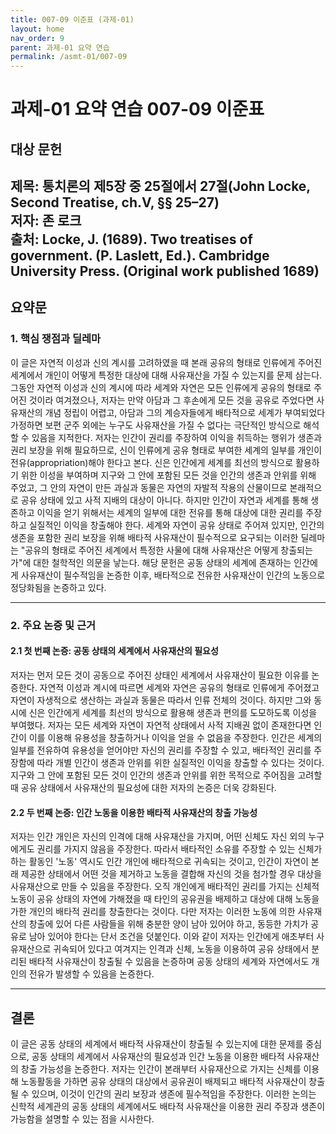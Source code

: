 ```yaml
---
title: 007-09 이준표 (과제-01)
layout: home
nav_order: 9
parent: 과제-01 요약 연습
permalink: /asmt-01/007-09
---
```


# 과제-01 요약 연습 007-09 이준표 

## 대상 문헌  
**제목**: 통치론의 제5장 중 25절에서 27절(John Locke, Second Treatise, ch.V, §§ 25–27)  
**저자**: 존 로크  
**출처**: Locke, J. (1689). Two treatises of government. (P. Laslett, Ed.). Cambridge University Press. (Original work published 1689)
---

## 요약문  

### 1. 핵심 쟁점과 딜레마  

이 글은 자연적 이성과 신의 계시를 고려하였을 때 본래 공유의 형태로 인류에게 주어진 세계에서 개인이 어떻게 특정한 대상에 대해 사유재산을 가질 수 있는지를 문제 삼는다. 그동안 자연적 이성과 신의 계시에 따라 세계와 자연은 모든 인류에게 공유의 형태로 주어진 것이라 여겨졌으나, 저자는 만약 아담과 그 후손에게 모든 것을 공유로 주었다면 사유재산의 개념 정립이 어렵고, 아담과 그의 계승자들에게 배타적으로 세계가 부여되었다 가정하면 보편 군주 외에는 누구도 사유재산을 가질 수 없다는 극단적인 방식으로 해석할 수 있음을 지적한다. 저자는 인간이 권리를 주장하여 이익을 취득하는 행위가 생존과 권리 보장을 위해 필요하므로, 신이 인류에게 공유 형태로 부여한 세계의 일부를 개인이 전유(appropriation)해야 한다고 본다. 신은 인간에게 세계를 최선의 방식으로 활용하기 위한 이성을 부여하며 지구와 그 안에 포함된 모든 것을 인간의 생존과 안위를 위해 주었고, 그 안의 자연이 만든 과실과 동물은 자연의 자발적 작용의 산물이므로 본래적으로 공유 상태에 있고 사적 지배의 대상이 아니다. 하지만 인간이 자연과 세계를 통해 생존하고 이익을 얻기 위해서는 세계의 일부에 대한 전유를 통해 대상에 대한 권리를 주장하고 실질적인 이익을 창출해야 한다. 세계와 자연이 공유 상태로 주어져 있지만, 인간의 생존을 포함한 권리 보장을 위해 배타적 사유재산이 필수적으로 요구되는 이러한 딜레마는 "공유의 형태로 주어진 세계에서 특정한 사물에 대해 사유재산은 어떻게 창출되는가"에 대한 철학적인 의문을 낳는다. 해당 문헌은 공동 상태의 세계에 존재하는 인간에게 사유재산이 필수적임을 논증한 이후, 배타적으로 전유한 사유재산이 인간의 노동으로 정당화됨을 논증하고 있다.  

---

### 2. 주요 논증 및 근거  

#### 2.1 첫 번째 논증: 공동 상태의 세계에서 사유재산의 필요성  
저자는 먼저 모든 것이 공동으로 주어진 상태인 세계에서 사유재산이 필요한 이유를 논증한다. 자연적 이성과 계시에 따르면 세계와 자연은 공유의 형태로 인류에게 주어졌고 자연이 자생적으로 생산하는 과실과 동물은 따라서 인류 전체의 것이다. 하지만 그와 동시에 신은 인간에게 세계를 최선의 방식으로 활용해 생존과 편의를 도모하도록 이성을 부여했다. 저자는 모든 세계와 자연이 자연적 상태에서 사적 지배권 없이 존재한다면 인간이 이를 이용해 유용성을 창출하거나 이익을 얻을 수 없음을 주장한다. 인간은 세계의 일부를 전유하여 유용성을 얻어야만 자신의 권리를 주장할 수 있고, 배타적인 권리를 주장함에 따라 개별 인간이 생존과 안위를 위한 실질적인 이익을 창출할 수 있다는 것이다. 지구와 그 안에 포함된 모든 것이 인간의 생존과 안위를 위한 목적으로 주어짐을 고려할 때 공유 상태에서 사유재산의 필요성에 대한 저자의 논증은 더욱 강화된다.  

#### 2.2 두 번째 논증: 인간 노동을 이용한 배타적 사유재산의 창출 가능성  
저자는 인간 개인은 자신의 인격에 대해 사유재산을 가지며, 어떤 신체도 자신 외의 누구에게도 권리를 가지지 않음을 주장한다. 따라서 배타적인 소유를 주장할 수 있는 신체가 하는 활동인 '노동' 역시도 인간 개인에 배타적으로 귀속되는 것이고, 인간이 자연이 본래 제공한 상태에서 어떤 것을 제거하고 노동을 결합해 자신의 것을 첨가할 경우 대상을 사유재산으로 만들 수 있음을 주장한다. 오직 개인에게 배타적인 권리를 가지는 신체적 노동이 공유 상태의 자연에 가해졌을 때 타인의 공유권을 배제하고 대상에 대해 노동을 가한 개인의 배타적 권리를 창출한다는 것이다. 다만 저자는 이러한 노동에 의한 사유재산의 창출에 있어 다른 사람들을 위해 충분한 양이 남아 있어야 하고, 동등한 가치가 공유로 남아 있어야 한다는 단서 조건을 덧붙인다. 이와 같이 저자는 인간에게 애초부터 사유재산으로 귀속되어 있다고 여겨지는 인격과 신체, 노동을 이용하여 공유 상태에서 분리된 배타적 사유재산이 창출될 수 있음을 논증하며 공동 상태의 세계와 자연에서도 개인의 전유가 발생할 수 있음을 논증한다.  

---

## 결론  
이 글은 공동 상태의 세계에서 배타적 사유재산이 창출될 수 있는지에 대한 문제를 중심으로, 공동 상태의 세계에서 사유재산의 필요성과 인간 노동을 이용한 배타적 사유재산의 창출 가능성을 논증한다. 저자는 인간이 본래부터 사유재산으로 가지는 신체를 이용해 노동활동을 가하면 공유 상태의 대상에서 공유권이 배제되고 배타적 사유재산이 창출될 수 있으며, 이것이 인간의 권리 보장과 생존에 필수적임을 주장한다. 이러한 논의는 신학적 세계관의 공동 상태의 세계에서도 배타적 사유재산을 이용한 권리 주장과 생존이 가능함을 설명할 수 있는 점을 시사한다.  
